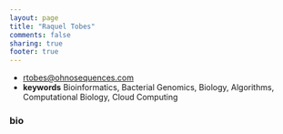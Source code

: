 ```yaml
---
layout: page
title: "Raquel Tobes"
comments: false
sharing: true
footer: true
---
```


- [rtobes@ohnosequences.com](mailto:rtobes@ohnosequences.com)
- **keywords** Bioinformatics, Bacterial Genomics, Biology, Algorithms, Computational Biology, Cloud Computing

### bio